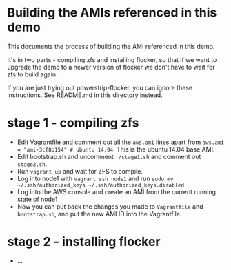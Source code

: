 # Building the AMIs referenced in this demo

This documents the process of building the AMI referenced in this demo.

It's in two parts - compiling zfs and installing flocker, so that if we want to upgrade the demo to a newer version of flocker we don't have to wait for zfs to build again.

If you are just trying out powerstrip-flocker, you can ignore these instructions.
See README.md in this directory instead.

# stage 1 - compiling zfs

* Edit Vagrantfile and comment out all the `aws.ami` lines apart from `aws.ami = "ami-3cf8b154" # ubuntu 14.04`.
  This is the ubuntu 14.04 base AMI.
* Edit bootstrap.sh and uncomment `./stage1.sh` and comment out `stage2.sh`.
* Run `vagrant up` and wait for ZFS to compile.
* Log into node1 with `vagrant ssh node1` and run `sudo mv ~/.ssh/authorized_keys ~/.ssh/authorized_keys.disabled`
* Log into the AWS console and create an AMI from the current running state of node1
* Now you can put back the changes you made to `Vagrantfile` and `bootstrap.sh`, and put the new AMI ID into the Vagrantfile.

# stage 2 - installing flocker

* ...
